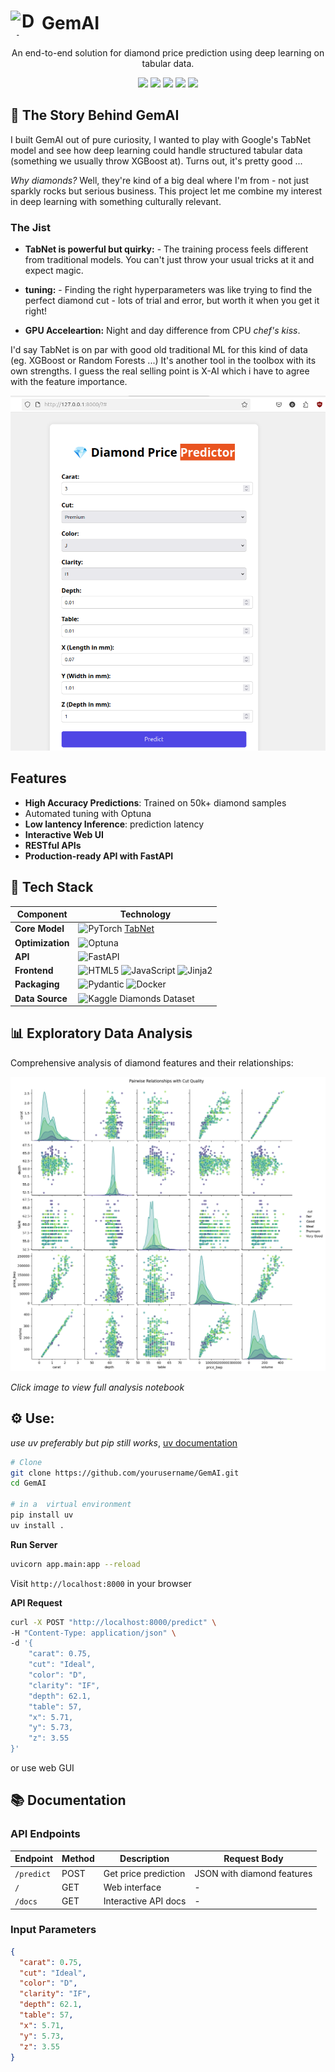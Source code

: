 


<div align="center">
<h1 style="display: flex; align-items: center; gap: 10px;">
  <img src="https://4vector.com/i/free-vector-diamant-diamond_100183_Diamant_diamond.png" alt="Diamond icon" style="width: 40px; height: 40px;">
  GemAI
</h1>
<p>An end-to-end solution for diamond price prediction using deep learning on tabular data.</p>

  <img src="https://img.shields.io/badge/Predictor-Diamonds-blueviolet" />
  <img src="https://img.shields.io/badge/Model-TabNet-red" />
  <img src="https://img.shields.io/badge/API-FastAPI-green" />
  <img src="https://img.shields.io/badge/Optimisation-Optuna-yellow" />
  <img src="https://img.shields.io/badge/License-MIT-blue" />
</div>


## 🔮 The Story Behind GemAI

I built GemAI out of pure curiosity, I wanted to play with Google's TabNet model and see how deep learning could handle structured tabular data (something we usually throw XGBoost at). Turns out, it's pretty good ...

*Why diamonds?* Well, they're kind of a big deal where I'm from - not just sparkly rocks but serious business. This project let me combine my interest in deep learning with something culturally relevant.

### The Jist

- **TabNet is powerful but quirky:** - The training process feels different from traditional models. You can't just throw your usual tricks at it and expect magic.
  
- **tuning:** - Finding the right hyperparameters was like trying to find the perfect diamond cut - lots of trial and error, but worth it when you get it right!

- **GPU Acceleartion:**  Night and day difference from CPU *chef's kiss*.

I'd say TabNet  is on par with good old traditional ML for this kind of data (eg.  XGBoost or Random Forests ...) It's another tool in the toolbox with its own strengths. I guess the real selling point is X-AI which i have to agree with the feature importance.




![Web App Preview](./app/web_app.png)

## Features

- **High Accuracy Predictions**: Trained on 50k+ diamond samples
- Automated tuning with Optuna
- **Low lantency Inference**: prediction latency
- **Interactive Web UI**
- **RESTful APIs** 
- **Production-ready API with FastAPI**

## 🧠 Tech Stack

| Component       | Technology                                                                 |
|-----------------|----------------------------------------------------------------------------|
| **Core Model**  | ![PyTorch](https://img.shields.io/badge/PyTorch-EE4C2C?logo=pytorch&logoColor=white) [TabNet](https://github.com/dreamquark-ai/tabnet) |
| **Optimization**| ![Optuna](https://img.shields.io/badge/Optuna-2C3E50?logo=optuna&logoColor=white) |
| **API**         | ![FastAPI](https://img.shields.io/badge/FastAPI-009688?logo=fastapi&logoColor=white) |
| **Frontend**    | ![HTML5](https://img.shields.io/badge/HTML5-E34F26?logo=html5&logoColor=white) ![JavaScript](https://img.shields.io/badge/JavaScript-F7DF1E?logo=javascript&logoColor=black) ![Jinja2](https://img.shields.io/badge/Jinja2-B41717?logo=jinja&logoColor=white) |
| **Packaging**   | ![Pydantic](https://img.shields.io/badge/Pydantic-92000F?logo=pydantic&logoColor=white) ![Docker](https://img.shields.io/badge/Docker-2496ED?logo=docker&logoColor=white) |
| **Data Source** | ![Kaggle](https://img.shields.io/badge/Kaggle-20BEFF?logo=kaggle&logoColor=white) Diamonds Dataset |

## 📊 Exploratory Data Analysis

Comprehensive analysis of diamond features and their relationships:

[![Open EDA Notebook](./notebooks/pairplot.png)](./notebooks/EDA.ipynb)

*Click image to view full analysis notebook*

## ⚙️ Use:

*use uv preferably but pip still works*, [uv documentation](https://docs.astral.sh/uv/)

```bash
# Clone 
git clone https://github.com/yourusername/GemAI.git
cd GemAI

# in a  virtual environment
pip install uv 
uv install .
```

**Run  Server**
```bash
uvicorn app.main:app --reload
```
Visit `http://localhost:8000` in your browser

**API Request**
```bash
curl -X POST "http://localhost:8000/predict" \
-H "Content-Type: application/json" \
-d '{
    "carat": 0.75,
    "cut": "Ideal",
    "color": "D",
    "clarity": "IF",
    "depth": 62.1,
    "table": 57,
    "x": 5.71,
    "y": 5.73,
    "z": 3.55
}'
```
or use web GUI

## 📚 Documentation

### API Endpoints
| Endpoint       | Method | Description               | Request Body                                   |
|----------------|--------|---------------------------|-----------------------------------------------|
| `/predict`     | POST   | Get price prediction      | JSON with diamond features                    |
| `/`            | GET    | Web interface             | -                                             |
| `/docs`        | GET    | Interactive API docs      | -                                             |

### Input Parameters
```json
{
  "carat": 0.75,
  "cut": "Ideal",
  "color": "D",
  "clarity": "IF",
  "depth": 62.1,
  "table": 57,
  "x": 5.71,
  "y": 5.73,
  "z": 3.55
}

```

